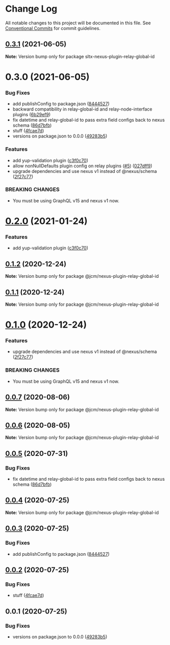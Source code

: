 # Change Log

All notable changes to this project will be documented in this file.
See [Conventional Commits](https://conventionalcommits.org) for commit guidelines.

## [0.3.1](https://github.com/passionkind/nexus-plugins/compare/sltx-nexus-plugin-relay-global-id@0.3.0...sltx-nexus-plugin-relay-global-id@0.3.1) (2021-06-05)

**Note:** Version bump only for package sltx-nexus-plugin-relay-global-id





# 0.3.0 (2021-06-05)


### Bug Fixes

* add publishConfig to package.json ([8444527](https://github.com/passionkind/nexus-plugins/commit/8444527c32502e5b91369035cf68e8fa44366d6b))
* backward compatibility in relay-global-id and relay-node-interface plugins ([6b29ef9](https://github.com/passionkind/nexus-plugins/commit/6b29ef948cf2892d099f5e514f8b6c3d83baf61e))
* fix datetime and relay-global-id to pass extra field configs back to nexus schema ([86d7bfb](https://github.com/passionkind/nexus-plugins/commit/86d7bfb5b0d3e9fecfd0ad5b59c16c9821a07817))
* stuff ([4fcae7d](https://github.com/passionkind/nexus-plugins/commit/4fcae7d93f09eaa7b4fcdd0b4a3c43f2666e0d1d))
* versions on package.json to 0.0.0 ([49283b5](https://github.com/passionkind/nexus-plugins/commit/49283b521f7dc14ea877f96b4e60665d890b736b))


### Features

* add yup-validation plugin ([c3f0c70](https://github.com/passionkind/nexus-plugins/commit/c3f0c703a71414e9a7b59ae5d0e7bf5edacf57fe))
* allow nonNullDefaults plugin config on relay plugins ([#5](https://github.com/passionkind/nexus-plugins/issues/5)) ([027dff9](https://github.com/passionkind/nexus-plugins/commit/027dff99b85910de0400b4b9dadbe72ef537f09b))
* upgrade dependencies and use nexus v1 instead of  @nexus/schema ([2f27c77](https://github.com/passionkind/nexus-plugins/commit/2f27c77435060a89e89420ee7a35d9d6b67c2d15))


### BREAKING CHANGES

* You must be using GraphQL v15 and nexus v1 now.





# [0.2.0](https://github.com/JCMais/nexus-plugins/compare/@jcm/nexus-plugin-relay-global-id@0.1.2...@jcm/nexus-plugin-relay-global-id@0.2.0) (2021-01-24)

### Features

- add yup-validation plugin ([c3f0c70](https://github.com/JCMais/nexus-plugins/commit/c3f0c703a71414e9a7b59ae5d0e7bf5edacf57fe))

## [0.1.2](https://github.com/JCMais/nexus-plugins/compare/@jcm/nexus-plugin-relay-global-id@0.1.1...@jcm/nexus-plugin-relay-global-id@0.1.2) (2020-12-24)

**Note:** Version bump only for package @jcm/nexus-plugin-relay-global-id

## [0.1.1](https://github.com/JCMais/nexus-plugins/compare/@jcm/nexus-plugin-relay-global-id@0.1.0...@jcm/nexus-plugin-relay-global-id@0.1.1) (2020-12-24)

**Note:** Version bump only for package @jcm/nexus-plugin-relay-global-id

# [0.1.0](https://github.com/JCMais/nexus-plugins/compare/@jcm/nexus-plugin-relay-global-id@0.0.7...@jcm/nexus-plugin-relay-global-id@0.1.0) (2020-12-24)

### Features

- upgrade dependencies and use nexus v1 instead of @nexus/schema ([2f27c77](https://github.com/JCMais/nexus-plugins/commit/2f27c77435060a89e89420ee7a35d9d6b67c2d15))

### BREAKING CHANGES

- You must be using GraphQL v15 and nexus v1 now.

## [0.0.7](https://github.com/JCMais/nexus-plugins/compare/@jcm/nexus-plugin-relay-global-id@0.0.6...@jcm/nexus-plugin-relay-global-id@0.0.7) (2020-08-06)

**Note:** Version bump only for package @jcm/nexus-plugin-relay-global-id

## [0.0.6](https://github.com/JCMais/nexus-plugins/compare/@jcm/nexus-plugin-relay-global-id@0.0.5...@jcm/nexus-plugin-relay-global-id@0.0.6) (2020-08-05)

**Note:** Version bump only for package @jcm/nexus-plugin-relay-global-id

## [0.0.5](https://github.com/JCMais/nexus-plugins/compare/@jcm/nexus-plugin-relay-global-id@0.0.4...@jcm/nexus-plugin-relay-global-id@0.0.5) (2020-07-31)

### Bug Fixes

- fix datetime and relay-global-id to pass extra field configs back to nexus schema ([86d7bfb](https://github.com/JCMais/nexus-plugins/commit/86d7bfb5b0d3e9fecfd0ad5b59c16c9821a07817))

## [0.0.4](https://github.com/JCMais/nexus-plugins/compare/@jcm/nexus-plugin-relay-global-id@0.0.3...@jcm/nexus-plugin-relay-global-id@0.0.4) (2020-07-25)

**Note:** Version bump only for package @jcm/nexus-plugin-relay-global-id

## [0.0.3](https://github.com/JCMais/nexus-plugins/compare/@jcm/nexus-plugin-relay-global-id@0.0.2...@jcm/nexus-plugin-relay-global-id@0.0.3) (2020-07-25)

### Bug Fixes

- add publishConfig to package.json ([8444527](https://github.com/JCMais/nexus-plugins/commit/8444527c32502e5b91369035cf68e8fa44366d6b))

## [0.0.2](https://github.com/JCMais/nexus-plugins/compare/@jcm/nexus-plugin-relay-global-id@0.0.1...@jcm/nexus-plugin-relay-global-id@0.0.2) (2020-07-25)

### Bug Fixes

- stuff ([4fcae7d](https://github.com/JCMais/nexus-plugins/commit/4fcae7d93f09eaa7b4fcdd0b4a3c43f2666e0d1d))

## 0.0.1 (2020-07-25)

### Bug Fixes

- versions on package.json to 0.0.0 ([49283b5](https://github.com/JCMais/nexus-plugins/commit/49283b521f7dc14ea877f96b4e60665d890b736b))
